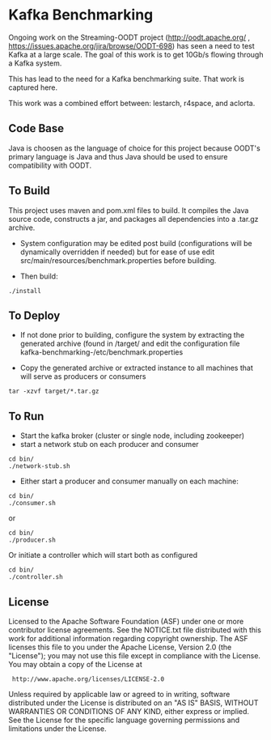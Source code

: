 Kafka Benchmarking
==================

Ongoing work on the Streaming-OODT project (http://oodt.apache.org/ , https://issues.apache.org/jira/browse/OODT-698) has seen a need to test Kafka at a large scale. The goal of this work is to get 10Gb/s flowing through a Kafka system.

This has lead to the need for a Kafka benchmarking suite. That work is captured here.

This work was a combined effort between: lestarch, r4space, and aclorta.

Code Base
---------

Java is choosen as the language of choice for this project because OODT's primary language is Java and thus Java should be used to ensure compatibility with OODT.

To Build
--------
This project uses maven and pom.xml files to build. It compiles the Java source code, constructs a jar, and packages all dependencies into a .tar.gz archive.

- System configuration may be edited post build (configurations will be dynamically overridden if needed) but for ease of use edit src/main/resources/benchmark.properties before building.

- Then build:
```
./install
```

To Deploy
---------

- If not done prior to building, configure the system by extracting the generated archive (found in /target/ and edit the configuration file kafka-benchmarking-<version>/etc/benchmark.properties

- Copy the generated archive or extracted instance to all machines that will serve as producers or consumers

```
tar -xzvf target/*.tar.gz
```

To Run
---------
- Start the kafka broker (cluster or single node, including zookeeper)
- start a network stub on each producer and consumer
```
cd bin/
./network-stub.sh
```
- Either start a producer and consumer manually on each machine:
```
cd bin/
./consumer.sh 
```
or
```
cd bin/
./producer.sh 
```
Or initiate a controller which will start both as configured
```
cd bin/
./controller.sh 
```

License
-------
Licensed to the Apache Software Foundation (ASF) under one or more contributor
license agreements.  See the NOTICE.txt file distributed with this work for
additional information regarding copyright ownership.  The ASF licenses this
file to you under the Apache License, Version 2.0 (the "License"); you may not
use this file except in compliance with the License.  You may obtain a copy of
the License at

     http://www.apache.org/licenses/LICENSE-2.0

Unless required by applicable law or agreed to in writing, software
distributed under the License is distributed on an "AS IS" BASIS, WITHOUT
WARRANTIES OR CONDITIONS OF ANY KIND, either express or implied.  See the
License for the specific language governing permissions and limitations under
the License.


